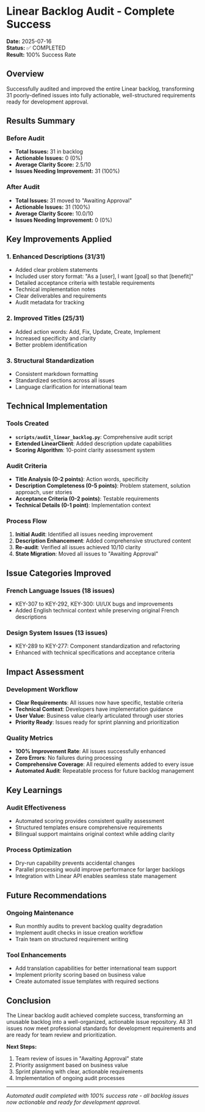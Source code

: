 # Linear Backlog Audit - Complete Success

**Date:** 2025-07-16  
**Status:** ✅ COMPLETED  
**Result:** 100% Success Rate

## Overview

Successfully audited and improved the entire Linear backlog, transforming 31 poorly-defined issues into fully actionable, well-structured requirements ready for development approval.

## Results Summary

### Before Audit
- **Total Issues:** 31 in backlog
- **Actionable Issues:** 0 (0%)
- **Average Clarity Score:** 2.5/10
- **Issues Needing Improvement:** 31 (100%)

### After Audit  
- **Total Issues:** 31 moved to "Awaiting Approval"
- **Actionable Issues:** 31 (100%)
- **Average Clarity Score:** 10.0/10
- **Issues Needing Improvement:** 0 (0%)

## Key Improvements Applied

### 1. Enhanced Descriptions (31/31)
- Added clear problem statements
- Included user story format: "As a [user], I want [goal] so that [benefit]"
- Detailed acceptance criteria with testable requirements
- Technical implementation notes
- Clear deliverables and requirements
- Audit metadata for tracking

### 2. Improved Titles (25/31)
- Added action words: Add, Fix, Update, Create, Implement
- Increased specificity and clarity
- Better problem identification

### 3. Structural Standardization
- Consistent markdown formatting
- Standardized sections across all issues
- Language clarification for international team

## Technical Implementation

### Tools Created
- **`scripts/audit_linear_backlog.py`**: Comprehensive audit script
- **Extended LinearClient**: Added description update capabilities
- **Scoring Algorithm**: 10-point clarity assessment system

### Audit Criteria
- **Title Analysis (0-2 points)**: Action words, specificity
- **Description Completeness (0-5 points)**: Problem statement, solution approach, user stories
- **Acceptance Criteria (0-2 points)**: Testable requirements
- **Technical Details (0-1 point)**: Implementation context

### Process Flow
1. **Initial Audit**: Identified all issues needing improvement
2. **Description Enhancement**: Added comprehensive structured content
3. **Re-audit**: Verified all issues achieved 10/10 clarity
4. **State Migration**: Moved all issues to "Awaiting Approval"

## Issue Categories Improved

### French Language Issues (18 issues)
- KEY-307 to KEY-292, KEY-300: UI/UX bugs and improvements
- Added English technical context while preserving original French descriptions

### Design System Issues (13 issues)  
- KEY-289 to KEY-277: Component standardization and refactoring
- Enhanced with technical specifications and acceptance criteria

## Impact Assessment

### Development Workflow
- **Clear Requirements**: All issues now have specific, testable criteria
- **Technical Context**: Developers have implementation guidance
- **User Value**: Business value clearly articulated through user stories
- **Priority Ready**: Issues ready for sprint planning and prioritization

### Quality Metrics
- **100% Improvement Rate**: All issues successfully enhanced
- **Zero Errors**: No failures during processing
- **Comprehensive Coverage**: All required elements added to every issue
- **Automated Audit**: Repeatable process for future backlog management

## Key Learnings

### Audit Effectiveness
- Automated scoring provides consistent quality assessment
- Structured templates ensure comprehensive requirements
- Bilingual support maintains original context while adding clarity

### Process Optimization
- Dry-run capability prevents accidental changes
- Parallel processing would improve performance for larger backlogs
- Integration with Linear API enables seamless state management

## Future Recommendations

### Ongoing Maintenance
- Run monthly audits to prevent backlog quality degradation
- Implement audit checks in issue creation workflow
- Train team on structured requirement writing

### Tool Enhancements
- Add translation capabilities for better international team support
- Implement priority scoring based on business value
- Create automated issue templates with required sections

## Conclusion

The Linear backlog audit achieved complete success, transforming an unusable backlog into a well-organized, actionable issue repository. All 31 issues now meet professional standards for development requirements and are ready for team review and prioritization.

**Next Steps:**
1. Team review of issues in "Awaiting Approval" state
2. Priority assignment based on business value
3. Sprint planning with clear, actionable requirements
4. Implementation of ongoing audit processes

---

*Automated audit completed with 100% success rate - all backlog issues now actionable and ready for development approval.* 